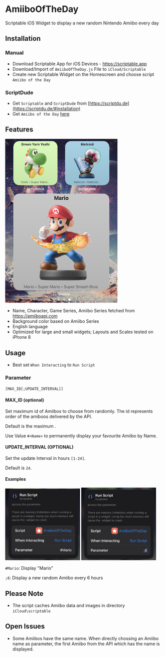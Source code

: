 # AmiiboOfTheDay

Scriptable iOS Widget to display a new random Nintendo Amiibo every day

## Installation

### Manual

* Download Scriptable App for iOS Devices - https://scriptable.app
* Download/Import of `AmiiboOfTheDay.js` File to `iCloud/Scriptable`
* Create new Scriptable Widget on the Homescreen and choose script `Amiibo of the Day`

### ScriptDude

* Get `Scriptable` and `ScriptDude` from [https://scriptdu.de](https://scriptdu.de/#installation)
* Get `Amiibo of the Day` [here](https://scriptdu.de/?name=Amiibo%20Of%20The%20Day&source=https%3A%2F%2Fraw.githubusercontent.com%2Fdominik-lueke%2FAmiiboOfTheDay%2Fmain%2FAmiiboOfTheDay.js&docs=https%3A%2F%2Fgithub.com%2Fdominik-lueke%2FAmiiboOfTheDay%2Fblob%2Fmain%2FREADME.md)

## Features

<img src="img/img_Homescreen.png" width="360px" />

- Name, Character, Game Series, Amiibo Series fetched from https://amiiboapi.com
- Background color based on Amiibo Series
- English language
- Optimized for large and small widgets; Layouts and Scales tested on iPhone 8

## Usage
* Best set `When Interacting` to `Run Script`

### Parameter 

`[MAX_ID[;UPDATE_INTERVAL]]`

#### MAX_ID (optional)
Set maximum id of Amiibos to choose from randomly. The id represents order of the amiboos delivered by the API.
   
Default is the maximum .

Use Value `#<Name>` to permanently display your favourite Amiibo by Name.

#### UPDATE_INTERVAL (OPTIONAL)
Set the update Interval in hours `[1-24]`. 

Default is `24`.

#### Examples

<img src="img/img_Config1.png" width="240px" />&nbsp;<img src="img/img_Config2.png" width="240px" />

`#Mario`: Display "Mario"

`;6`: Display a new random Amiibo every 6 hours


## Please Note

* The script caches Amiibo data and images in directory `iCloud\scriptable`

## Open Issues

* Some Amiibos have the same name. When directly chossing an Amiibo name as parameter, the first Amiibo from the API which has the name is displayed.